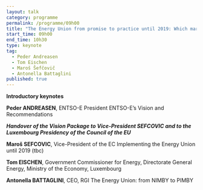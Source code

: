 ```yaml
---
layout: talk
category: programme
permalink: /programme/09h00
title: "The Energy Union from promise to practice until 2019: Which market for the Customer? What disruptive Innovation? Which narrative?"
start_time: 09h00
end_time: 10h30
type: keynote
tag: 
  - Peder Andreasen
  - Tom Eischen
  - Maroš Šefčovič
  - Antonella Battaglini
published: true
---
```



**Introductory keynotes**
 
__Peder ANDREASEN__, ENTSO-E President
ENTSO-E’s Vision and Recommendations

__*Handover of the Vision Package to Vice-President SEFCOVIC and to the Luxembourg Presidency of the Council of the EU*__

__Maroš SEFCOVIC__, Vice-President of the EC
Implementing the Energy Union until 2019 (tbc)

__Tom EISCHEN__, Government Commissioner for Energy, Directorate General Energy, Ministry of the Economy, Luxembourg

__Antonella BATTAGLINI__, CEO, RGI
The Energy Union: from NIMBY to PIMBY